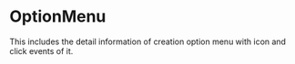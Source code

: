 # OptionMenu
This includes the detail information of creation option menu with icon and click events of it.
